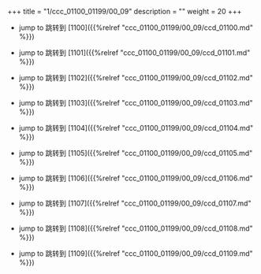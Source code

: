 +++
title = "1/ccc_01100_01199/00_09"
description = ""
weight = 20
+++

* jump to 跳转到 [1100]({{%relref "ccc_01100_01199/00_09/ccd_01100.md" %}})

* jump to 跳转到 [1101]({{%relref "ccc_01100_01199/00_09/ccd_01101.md" %}})

* jump to 跳转到 [1102]({{%relref "ccc_01100_01199/00_09/ccd_01102.md" %}})

* jump to 跳转到 [1103]({{%relref "ccc_01100_01199/00_09/ccd_01103.md" %}})

* jump to 跳转到 [1104]({{%relref "ccc_01100_01199/00_09/ccd_01104.md" %}})

* jump to 跳转到 [1105]({{%relref "ccc_01100_01199/00_09/ccd_01105.md" %}})

* jump to 跳转到 [1106]({{%relref "ccc_01100_01199/00_09/ccd_01106.md" %}})

* jump to 跳转到 [1107]({{%relref "ccc_01100_01199/00_09/ccd_01107.md" %}})

* jump to 跳转到 [1108]({{%relref "ccc_01100_01199/00_09/ccd_01108.md" %}})

* jump to 跳转到 [1109]({{%relref "ccc_01100_01199/00_09/ccd_01109.md" %}})

